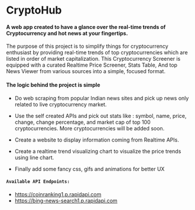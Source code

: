 # CryptoHub
#### A web app created to have a glance over the real-time trends of Cryptocurrency and hot news at your fingertips.

The purpose of this project is to simplify things for cryptocurrency enthusiast by providing real-time trends of top cryptocurrencies which are listed in order of market capitalization. This Cryptocurrency Screener is equipped with a curated Realtime Price Screener, Stats Table, And top News Viewer from various sources into a simple, focused format.

#### The logic behind the project is simple

* Do web scraping from popular Indian news sites and pick up news only related to live cryptocurrency market.

* Use the self created APIs and pick out stats like : symbol, name, price, change, change percentage, and market cap of top 100 cryptocurrencies. More cryptocurrencies will be added soon.

* Create a website to display information coming from Realtime APIs.

* Create a realtime trend visualizing chart to visualize the price trends using line chart.

* Finally add some fancy css, gifs and animations for better UX

#### `Available API Endpoints:`

* https://coinranking1.p.rapidapi.com
* https://bing-news-search1.p.rapidapi.com